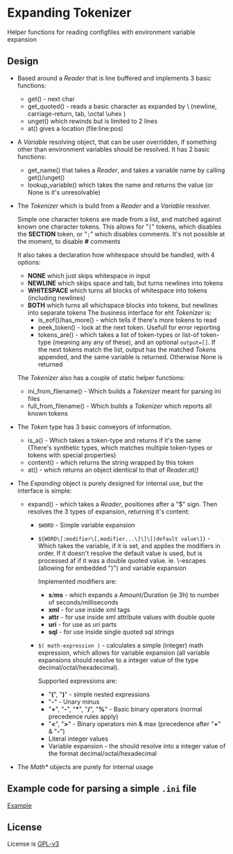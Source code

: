 # Expanding Tokenizer

Helper functions for reading configfiles with environment variable expansion

## Design

* Based around a *Reader* that is line buffered and implements 3 basic functions:
  * get() - next char
  * get_quoted() - reads a basic character as expanded by \\ (newline, carriage-return, tab, \\octal \\uhex ) 
  * unget() which rewinds but is limited to 2 lines
  * at() gives a location (file:line:pos)
* A *Variable* resolving object, that can be user overridden, if something other than environment variables should be
  resolved. It has 2 basic functions:
  * get_name() that takes a *Reader*, and takes a variable name by calling get()/unget()
  * lookup_variable() which takes the name and returns the value (or None is it's unresolvable)
* The *Tokenizer* which is build from a *Reader* and a *Variable* resolver.

  Simple one character tokens are made from a list, and matched against known one character tokens. This allows for
  "`[`" tokens, which disables the **SECTION** token, or "`;`" which disables comments. It's not possible at the moment,
  to disable **#** comments
  
  It also takes a declaration how whitespace should be handled, with 4 options:
  * **NONE** which just skips whitespace in input
  * **NEWLINE** which skips space and tab, but turns newlines into tokens
  * **WHITESPACE** which turns all blocks of whitespace into tokens (including newlines)
  * **BOTH** which turns all whichspace blocks into tokens, but newlines into separate tokens
  The business interface for eht *Tokenizer* is:
    * is_eof()/has_more() - which tells if there's more tokens to read
    * peek_token() - look at the next token. Usefull for error reporting
    * tokens_are() - which takes a list of token-types or list-of token-type (meaning any any of these), and an optional
      `output=[]`. If the next tokens match the list, output has the matched *Token*s appended, and the same variable is
      returned. Otherwise None is returned
  
  The *Tokenizer* also has a couple of  static helper functions:
   * ini_from_filename() - Which builds a *Tokenizer* meant for parsing ini files
   * full_from_filename() - Which builds a *Tokenizer* which reports all known tokens 
   
  
* The *Token* type has 3 basic conveyors of information.
  * is_a() - Which takes a token-type and returns if it's the same (There's synthetic types, which matches multiple
    token-types or tokens with special properties)
  * content() - which returns the string wrapped by this token
  * at() - which returns an object identical to that of *Reader.at()*
  
* The *Expanding* object is purely designed for internal use, but the interface is simple:
  * expand() - which takes a *Reader*, positiones after a "$" sign. Then resolves the 3 types of expansion, returning it's
    content:
    * `$WORD` - Simple variable expansion
    * `${WORD\[:modifier\[,modifier...\]\]\[|default value\]}` - Which takes the variable, if it is set, and applies the
      modifiers in order. If it doesn't resolve the default value is used, but is processed af if it was a double
      quoted value. ie. \\-escapes (allowing for embedded "}") and variable expansion
      
      Implemented modifiers are:
      * **s**/**ms** - which expands a Amount/Duration (ie 3h) to number of seconds/milliseconds
      * **xml** - for use inside xml tags
      * **attr** - for use inside xml attribute values with double quote
      * **uri** - for use as uri parts
      * **sql** - for use inside single quoted sql strings
    * `$( math-expression )` - calculates a simple (integer) math expression, which allows for variable expansion (all
      variable expansions should resolve to a integer value of the type decimal/octal/hexadecimal).
      
      Supported expressions are:
      * "**(**", "**)**" - simple nested expressions
      * "**-**" - Unary minus
      * "**+**", "**-**", "__*__", "**/**", "**%**" - Basic binary operators (normal precedence rules apply)
      * "**<**", "**>**" -  Binary operators min & max (precedence after "**+**" & "**-**")
      * Literal integer values
      * Variable expansion - the should resolve into a integer value of the format decimal/octal/hexadecimal
* The _Math*_ objects are purely for internal usage

## Example code for parsing a simple `.ini` file

[Example](https://github.com/kosmisk-dk/python-expanding-tokenizer/tree/master/expanding/example)

## License

License is [GPL-v3](https://github.com/kosmisk-dk/python-expanding-tokenizer/tree/master/LICENSE)

